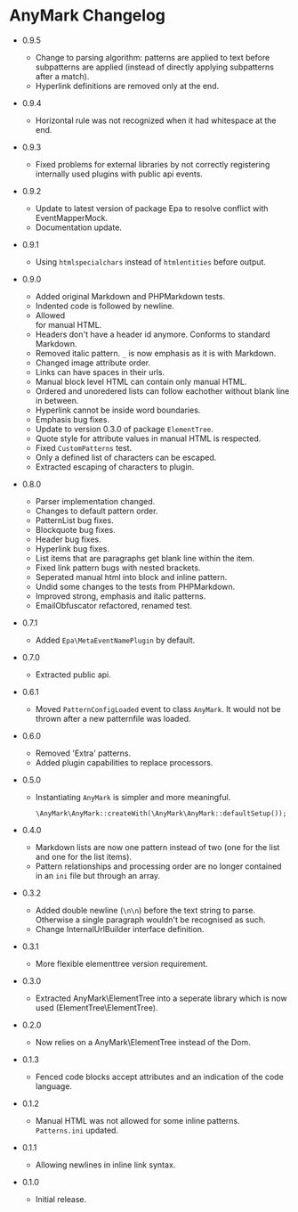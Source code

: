 AnyMark Changelog
=================

*	0.9.5

	*	Change to parsing algorithm: patterns are applied to text before subpatterns
		are applied (instead of directly applying subpatterns after a match).
	*	Hyperlink definitions are removed only at the end.

*	0.9.4

	*	Horizontal rule was not recognized when it had whitespace at the end.

*	0.9.3

	*	Fixed problems for external libraries by not correctly registering internally
		used plugins with public api events.

*	0.9.2

	*	Update to latest version of package Epa to resolve conflict with EventMapperMock.
	*	Documentation update.

*	0.9.1

	*	Using `htmlspecialchars` instead of `htmlentities` before output.

*	0.9.0

	*	Added original Markdown and PHPMarkdown tests.
	*	Indented code is followed by newline.
	*	Allowed <br> for manual HTML.
	*	Headers don't have a header id anymore. Conforms to standard Markdown.
	*	Removed italic pattern. `_` is now emphasis as it is with Markdown.
	*	Changed image attribute order.
	*	Links can have spaces in their urls.
	*	Manual block level HTML can contain only manual HTML.
	*	Ordered and unoredered lists can follow eachother without blank line in between.
	*	Hyperlink cannot be inside word boundaries.
	*	Emphasis bug fixes.
	*	Update to version 0.3.0 of package `ElementTree`.
	*	Quote style for attribute values in manual HTML is respected.
	*	Fixed `CustomPatterns` test.
	*	Only a defined list of characters can be escaped.
	*	Extracted escaping of characters to plugin.

*	0.8.0

	*	Parser implementation changed.
	*	Changes to default pattern order.
	*	PatternList bug fixes.
	*	Blockquote bug fixes.
	*	Header bug fixes.
	*	Hyperlink bug fixes. 
	*	List items that are paragraphs get blank line within the item.
	*	Fixed link pattern bugs with nested brackets.
	*	Seperated manual html into block and inline pattern.
	*	Undid some changes to the tests from PHPMarkdown.
	*	Improved strong, emphasis and italic patterns.
	*	EmailObfuscator refactored, renamed test.

*	0.7.1

	*	Added `Epa\MetaEventNamePlugin` by default.

*	0.7.0

	*	Extracted public api.

*	0.6.1

	*	Moved `PatternConfigLoaded` event to class `AnyMark`. It would not be
		thrown after a new patternfile was loaded.

*	0.6.0

	*	Removed 'Extra' patterns.
	*	Added plugin capabilities to replace processors.

*	0.5.0

	*	Instantiating `AnyMark` is simpler and more meaningful.

			\AnyMark\AnyMark::createWith(\AnyMark\AnyMark::defaultSetup());

*	0.4.0

	*	Markdown lists are now one pattern instead of two (one for the list and
		one for the list items).
	*	Pattern relationships and processing order are no longer contained in an
		`ini` file but through an array.

*	0.3.2

	*	Added double newline (`\n\n`) before the text string to parse. Otherwise
		a single paragraph wouldn't be recognised as such.
	*	Change InternalUrlBuilder interface definition.

*	0.3.1

	*	More flexible elementtree version requirement.

*	0.3.0

	*	Extracted AnyMark\ElementTree into a seperate library which
		is now used (ElementTree\ElementTree).

*	0.2.0

	*	Now relies on a AnyMark\ElementTree instead of the Dom.

*	0.1.3

	*	Fenced code blocks accept attributes and an indication of the code language.

*	0.1.2

	*	Manual HTML was not allowed for some inline patterns. `Patterns.ini` updated.

*	0.1.1

	*	Allowing newlines in inline link syntax.

*	0.1.0

	*	Initial release.